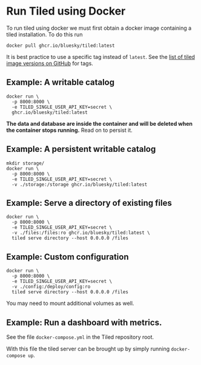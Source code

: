 # Run Tiled using Docker

To run tiled using docker we must first obtain a docker image containing a tiled installation.
To do this run

```
docker pull ghcr.io/bluesky/tiled:latest
```

It is best practice to use a specific tag instead of `latest`.
See the [list of tiled image versions on GitHub](https://github.com/bluesky/tiled/pkgs/container/tiled)
for tags.


## Example: A writable catalog

```
docker run \
  -p 8000:8000 \
  -e TILED_SINGLE_USER_API_KEY=secret \
  ghcr.io/bluesky/tiled:latest
```

**The data and database are inside the container and will be deleted when the
container stops running.** Read on to persist it.

## Example: A persistent writable catalog

```
mkdir storage/
docker run \
  -p 8000:8000 \
  -e TILED_SINGLE_USER_API_KEY=secret \
  -v ./storage:/storage ghcr.io/bluesky/tiled:latest
```

## Example: Serve a directory of existing files

```
docker run \
  -p 8000:8000 \
  -e TILED_SINGLE_USER_API_KEY=secret \
  -v ./files:/files:ro ghcr.io/bluesky/tiled:latest \
  tiled serve directory --host 0.0.0.0 /files
```

## Example: Custom configuration

```
docker run \
  -p 8000:8000 \
  -e TILED_SINGLE_USER_API_KEY=secret \
  -v ./config:/deploy/config:ro
  tiled serve directory --host 0.0.0.0 /files
```

You may need to mount additional volumes as well.

## Example: Run a dashboard with metrics.

See the file `docker-compose.yml` in the Tiled repository root.

With this file the tiled server can be brought up by simply running `docker-compose up`.
